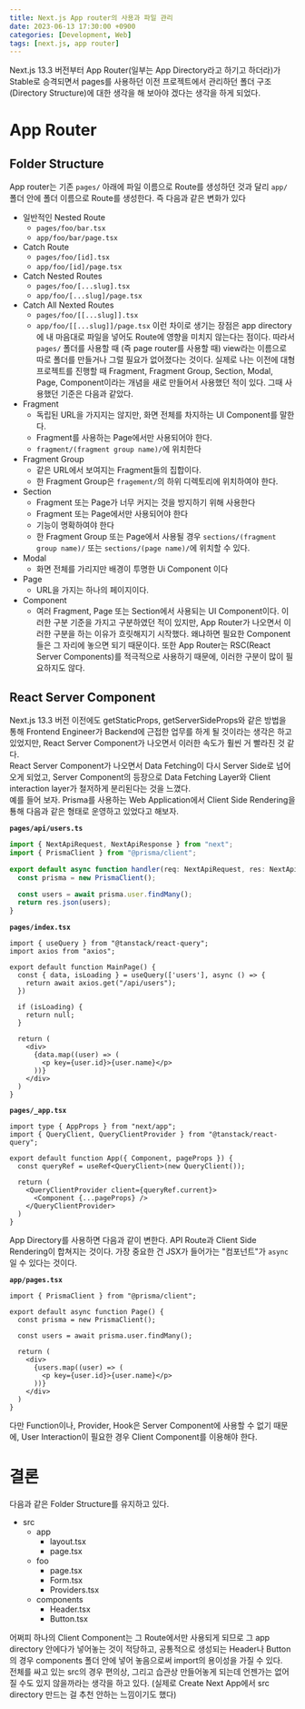 ```yaml
---
title: Next.js App router의 사용과 파일 관리
date: 2023-06-13 17:30:00 +0900
categories: [Development, Web]
tags: [next.js, app router]
---
```

Next.js 13.3 버전부터 App Router(일부는 App Directory라고 하기고 하더라)가 Stable로 승격되면서 pages를 사용하던 이전 프로젝트에서 관리하던 폴더 구조(Directory Structure)에 대한 생각을 해 보아야 겠다는 생각을 하게 되었다.
# App Router
## Folder Structure
App router는 기존 `pages/` 아래에 파일 이름으로 Route를 생성하던 것과 달리 `app/` 폴더 안에 폴더 이름으로 Route를 생성한다. 즉 다음과 같은 변화가 있다
- 일반적인 Nested Route
  - `pages/foo/bar.tsx`
  - `app/foo/bar/page.tsx`
- Catch Route
  - `pages/foo/[id].tsx`
  - `app/foo/[id]/page.tsx`
- Catch Nested Routes
  - `pages/foo/[...slug].tsx`
  - `app/foo/[...slug]/page.tsx`
- Catch All Nexted Routes
  - `pages/foo/[[...slug]].tsx`
  - `app/foo/[[...slug]]/page.tsx`
이런 차이로 생기는 장점은 app directory에 내 마음대로 파일을 넣어도 Route에 영향을 미치지 않는다는 점이다. 따라서 `pages/` 폴더를 사용할 때 (즉 page router를 사용할 때) view라는 이름으로 따로 폴더를 만들거나 그럴 필요가 없어졌다는 것이다.
실제로 나는 이전에 대형 프로젝트를 진행할 때 Fragment, Fragment Group, Section, Modal, Page, Component이라는 개념을 새로 만들어서 사용했던 적이 있다. 그때 사용했던 기준은 다음과 같았다.
- Fragment
  - 독립된 URL을 가지지는 않지만, 화면 전체를 차지하는 UI Component를 말한다. 
  - Fragment를 사용하는 Page에서만 사용되어야 한다.
  - `fragment/(fragment group name)/`에 위치한다
- Fragment Group
  - 같은 URL에서 보여지는 Fragment들의 집합이다.
  - 한 Fragment Group은 `fragement/`의 하위 디렉토리에 위치하여야 한다.
- Section
  - Fragment 또는 Page가 너무 커지는 것을 방지하기 위해 사용한다
  - Fragment 또는 Page에서만 사용되어야 한다
  - 기능이 명확하여야 한다
  - 한 Fragment Group 또는 Page에서 사용될 경우 `sections/(fragment group name)/` 또는 `sections/(page name)/`에 위치할 수 있다.
- Modal
  - 화면 전체를 가리지만 배경이 투명한 Ui Component 이다
- Page
  - URL을 가지는 하나의 페이지이다.
- Component
  - 여러 Fragment, Page 또는 Section에서 사용되는 UI Component이다.
이러한 구분 기준을 가지고 구분하였던 적이 있지만, App Router가 나오면서 이러한 구분을 하는 이유가 흐릿해지기 시작했다. 왜냐하면 필요한 Component들은 그 자리에 놓으면 되기 때문이다. 또한 App Router는 RSC(React Server Components)를 적극적으로 사용하기 때문에, 이러한 구분이 많이 필요하지도 않다.
## React Server Component
Next.js 13.3 버전 이전에도 getStaticProps, getServerSideProps와 같은 방법을 통해 Frontend Engineer가 Backend에 근접한 업무를 하게 될 것이라는 생각은 하고 있었지만, React Server Component가 나오면서 이러한 속도가 훨씬 거 빨라진 것 같다.  
React Server Component가 나오면서 Data Fetching이 다시 Server Side로 넘어오게 되었고, Server Component의 등장으로 Data Fetching Layer와 Client interaction layer가 철저하게 분리된다는 것을 느꼈다.  
예를 들어 보자. Prisma를 사용하는 Web Application에서 Client Side Rendering을 툥해 다음과 같은 형태로 운영하고 있었다고 해보자.  

**`pages/api/users.ts`**

```typescript
import { NextApiRequest, NextApiResponse } from "next";
import { PrismaClient } from "@prisma/client";

export default async function handler(req: NextApiRequest, res: NextApiResponse) {
  const prisma = new PrismaClient();

  const users = await prisma.user.findMany();
  return res.json(users);
}

```

**`pages/index.tsx`**

```tsx
import { useQuery } from "@tanstack/react-query";
import axios from "axios";

export default function MainPage() {
  const { data, isLoading } = useQuery(['users'], async () => {
    return await axios.get("/api/users");
  })

  if (isLoading) {
    return null;
  }

  return (
    <div>
      {data.map((user) => (
        <p key={user.id}>{user.name}</p>
      ))}
    </div>
  )
}
```

**`pages/_app.tsx`**

```tsx
import type { AppProps } from "next/app";
import { QueryClient, QueryClientProvider } from "@tanstack/react-query";

export default function App({ Component, pageProps }) {
  const queryRef = useRef<QueryClient>(new QueryClient());

  return (
    <QueryClientProvider client={queryRef.current}>
      <Component {...pageProps} />
    </QueryClientProvider>
  )
}
```
App Directory를 사용하면 다음과 같이 변한다. API Route과 Client Side Rendering이 합쳐지는 것이다. 가장 중요한 건 JSX가 들어가는 "컴포넌트"가 `async`일 수 있다는 것이다.

**`app/pages.tsx`**

```tsx
import { PrismaClient } from "@prisma/client";

export default async function Page() {
  const prisma = new PrismaClient();

  const users = await prisma.user.findMany();

  return (
    <div>
      {users.map((user) => (
        <p key={user.id}>{user.name}</p>
      ))}
    </div>
  )
}
```
다만 Function이나, Provider, Hook은 Server Component에 사용할 수 없기 때문에, User Interaction이 필요한 경우 Client Component를 이용해야 한다.
# 결론
다음과 같은 Folder Structure를 유지하고 있다.
- src
	- app
		- layout.tsx
		- page.tsx
	- foo
		- page.tsx
		- Form.tsx
		- Providers.tsx
	- components
		- Header.tsx
		- Button.tsx  

어쩌피 하나의 Client Component는 그 Route에서만 사용되게 되므로 그 app directory 안에다가 넣어놓는 것이 적당하고, 공통적으로 생성되는 Header나 Button의 경우 components 폴더 안에 넣어 놓음으로써 import의 용이성을 가질 수 있다.  
전체를 싸고 있는 src의 경우 편의상, 그리고 습관상 만들어놓게 되는데 언젠가는 없어질 수도 있지 않을까라는 생각을 하고 있다. (실제로 Create Next App에서 src directory 만드는 걸 추천 안하는 느낌이기도 했다)
